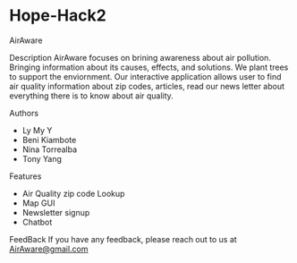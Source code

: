 # Hope-Hack2

AirAware

Description
AirAware focuses on brining awareness about air pollution. Bringing information about its causes, effects, and solutions. We plant trees to support the enviornment. Our interactive application allows user to
find air quality information about zip codes, articles, read our news letter about everything there is to know about air quality.

Authors

- Ly My Y
- Beni Kiambote
- Nina Torrealba
- Tony Yang

Features

- Air Quality zip code Lookup
- Map GUI
- Newsletter signup
- Chatbot

FeedBack
If you have any feedback, please reach out to us at AirAware@gmail.com
